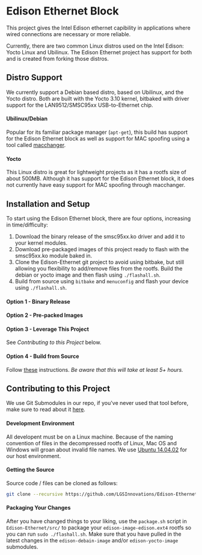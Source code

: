 Edison Ethernet Block
=====================

This project gives the Intel Edison ethernet capibility in applications where wired connections are necessary or more reliable.

Currently, there are two common Linux distros used on the Intel Edison: Yocto Linux and Ubilinux. The Edison Ethernet project has support for both and is created from forking those distros.

## Distro Support ##

We currently support a Debian based distro, based on Ubilinux, and the Yocto distro. Both are built with the Yocto 3.10 kernel, bitbaked with driver support for the LAN9512/SMSC95xx USB-to-Ethernet chip.

#### Ubilinux/Debian ####

Popular for its familiar package manager (`apt-get`), this build has support for the Edison Ethernet block as well as support for MAC spoofing using a tool called [macchanger](https://github.com/alobbs/macchanger).

#### Yocto ####

This Linux distro is great for lightweight projects as it has a rootfs size of about 500MB. Although it has support for the Edison Ethernet block, it does not currently have easy support for MAC spoofing through macchanger.

## Installation and Setup ##

To start using the Edison Ethernet block, there are four options, increasing in time/difficulty:

1. Download the binary release of the smsc95xx.ko driver and add it to your kernel modules.
2. Download pre-packaged images of this project ready to flash with the smsc95xx.ko module baked in.
3. Clone the Edison-Ethernet git project to avoid using bitbake, but still allowing you flexibility to add/remove files from the rootfs. Build the debian or yocto image and then flash using `./flashall.sh`.
4. Build from source using `bitbake` and `menuconfig` and flash your device using `./flashall.sh`.

#### Option 1 - Binary Release ####

#### Option 2 - Pre-packed Images ####

#### Option 3 - Leverage This Project ####

See *Contributing to this Project* below.

#### Option 4 - Build from Source ####

Follow [these](yocto) instructions. *Be aware that this will take at least 5+ hours.*

## Contributing to this Project ##

We use Git Submodules in our repo, if you've never used that tool before, make sure to read about it [here](https://git-scm.com/book/en/v2/Git-Tools-Submodules).


#### Development Environment ####

All developent must be on a Linux machine. Because of the naming convention of files in the decompressed rootfs of Linux, Mac OS and Windows will groan about invalid file names. We use [Ubuntu 14.04.02](http://releases.ubuntu.com/14.04/) for our host environment.

#### Getting the Source ####

Source code / files can be cloned as follows:

```bash
git clone --recursive https://github.com/LGSInnovations/Edison-Ethernet.git # The '--recursive' flag will also clone the submodules 
```

#### Packaging Your Changes ####

After you have changed things to your liking, use the `package.sh` script in `Edison-Ethernet/src/` to package your `edison-image-edison.ext4` rootfs so you can run `sudo ./flashall.sh`. Make sure that you have pulled in the latest changes in the `edison-debain-image` and/or `edison-yocto-image` submodules.